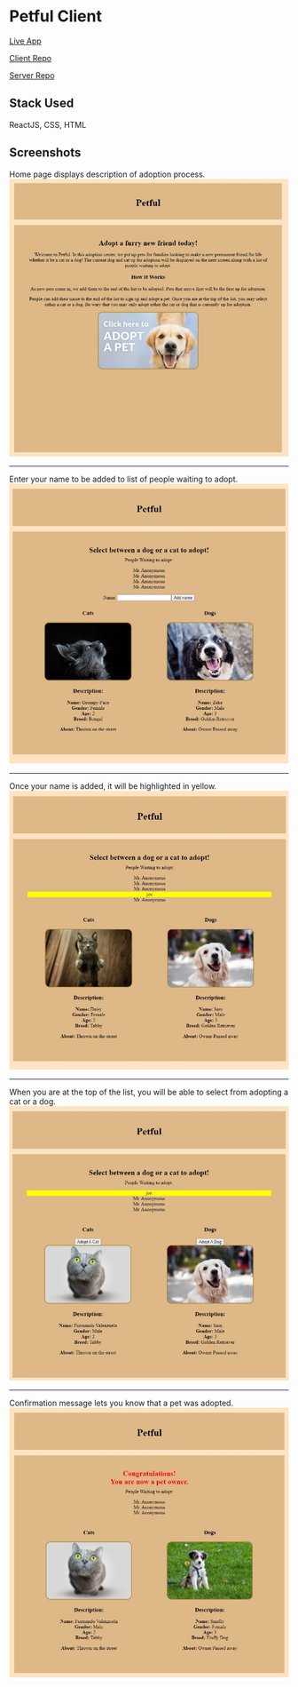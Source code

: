 # Petful Client

[Live App](https://rb-petful.vercel.app/)

[Client Repo](https://github.com/BarreraR/Petful-Client)

[Server Repo](https://github.com/BarreraR/Petful-Server)

## Stack Used

ReactJS, CSS, HTML

## Screenshots

Home page displays description of adoption process.
![home_page](./src/imgs/home_page.jpg)

---

Enter your name to be added to list of people waiting to adopt.
![enter_name](./src/imgs/enter_name.jpg)

---

Once your name is added, it will be highlighted in yellow.
![name_added](./src/imgs/name_added.jpg)

---

When you are at the top of the list, you will be able to select from adopting a cat or a dog.
![select_pet](./src/imgs/select_pet.jpg)

---

Confirmation message lets you know that a pet was adopted.
![confirmation](./src/imgs/confirmation_message.jpg)